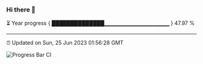 ### Hi there 👋

⏳ Year progress { ██████████████▁▁▁▁▁▁▁▁▁▁▁▁▁▁▁▁ } 47.97 %

---

⏰ Updated on Sun, 25 Jun 2023 01:56:28 GMT

![Progress Bar CI](https://github.com/liununu/liununu/workflows/Progress%20Bar%20CI/badge.svg)

